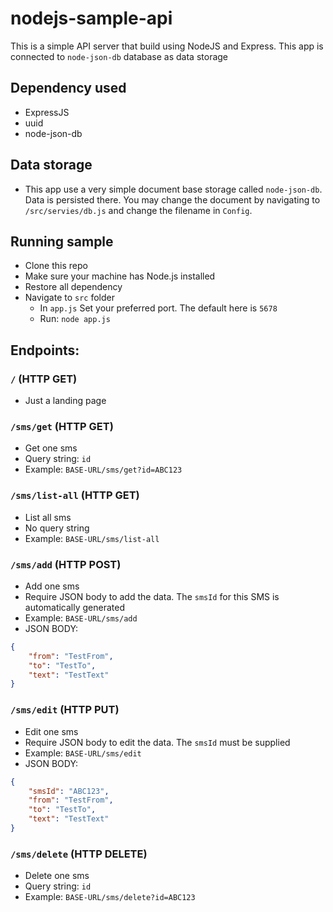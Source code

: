 # nodejs-sample-api

This is a simple API server that build using NodeJS and Express. This app is connected to `node-json-db` database as data storage

## Dependency used
- ExpressJS
- uuid
- node-json-db

## Data storage
- This app use a very simple document base storage called `node-json-db`. Data is persisted there. You may change the document by navigating to `/src/servies/db.js` and change the filename in `Config`.

## Running sample
- Clone this repo
- Make sure your machine has Node.js installed
- Restore all dependency
- Navigate to `src` folder
  - In `app.js` Set your preferred port. The default here is `5678`
  - Run: `node app.js`
 
## Endpoints:
### `/` (HTTP GET)
- Just a landing page
### `/sms/get` (HTTP GET)
- Get one sms
- Query string: `id`
- Example: `BASE-URL/sms/get?id=ABC123`
### `/sms/list-all` (HTTP GET)
- List all sms
- No query string
- Example: `BASE-URL/sms/list-all`  
### `/sms/add` (HTTP POST)
 - Add one sms
 - Require JSON body to add the data. The `smsId` for this SMS is automatically generated
 - Example: `BASE-URL/sms/add`
 - JSON BODY:
```json
{
	"from": "TestFrom",
	"to": "TestTo",
	"text": "TestText"
}
```
### `/sms/edit` (HTTP PUT)
- Edit one sms
- Require JSON body to edit the data. The `smsId` must be supplied
- Example: `BASE-URL/sms/edit`
- JSON BODY:
```json
{
	"smsId": "ABC123",
	"from": "TestFrom",
	"to": "TestTo",
	"text": "TestText"
}
```
### `/sms/delete` (HTTP DELETE)
- Delete one sms
- Query string: `id`
- Example: `BASE-URL/sms/delete?id=ABC123`

